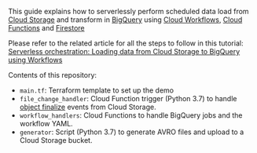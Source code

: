 This guide explains how to serverlessly perform scheduled data load from [Cloud Storage](https://cloud.google.com/storage) and transform in [BigQuery](https://cloud.google.com/bigquery) using [Cloud Workflows](https://cloud.google.com/workflows), [Cloud Functions](https://cloud.google.com/functions) and [Firestore](https://cloud.google.com/firestore)

Please refer to the related article for all the steps to follow in this tutorial: [Serverless orchestration: Loading data from Cloud Storage to BigQuery using Workflows](https://cloud.google.com/architecture/serverless-orchestration-loading-data-from-cloud-storage-to-biquery-using-workflows)

Contents of this repository:

* `main.tf`: Terraform template to set up the demo
* `file_change_handler`: Cloud Function trigger (Python 3.7) to handle [object finalize](https://cloud.google.com/functions/docs/calling/storage#object_finalize) events from Cloud Storage.
* `workflow_handlers`: Cloud Functions to handle BigQuery jobs and the workflow YAML.
* `generator`: Script (Python 3.7) to generate AVRO files and upload to a Cloud Storage bucket.

